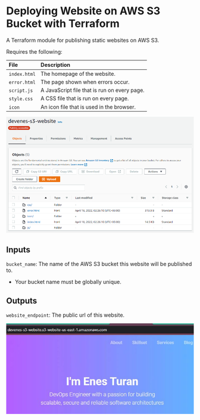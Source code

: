 # Deploying Website on AWS S3 Bucket with Terraform

A Terraform module for publishing static websites on AWS S3.

Requires the following:

| File         | Description                                  |
| :----------- | :------------------------------------------- |
| `index.html` | The homepage of the website.                 |
| `error.html` | The page shown when errors occur.            |
| `script.js`  | A JavaScript file that is run on every page. |
| `style.css`  | A CSS file that is run on every page.        |
| `icon`       | An icon file that is used in the browser.    |

![s3-content](readme/s3.png)

## Inputs

`bucket_name`: The name of the AWS S3 bucket this website will be published to.

- Your bucket name must be globally unique.

## Outputs

`website_endpoint`: The public url of this website.

![webpage](readme/wp.jpg)
